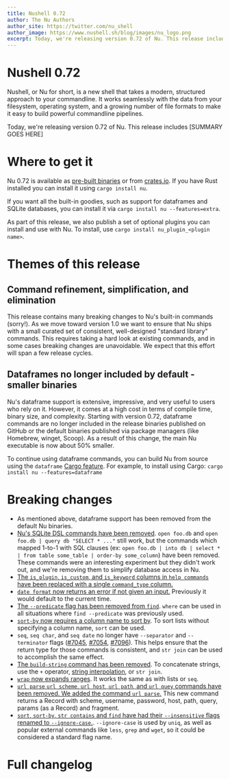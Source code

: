 ```yaml
---
title: Nushell 0.72
author: The Nu Authors
author_site: https://twitter.com/nu_shell
author_image: https://www.nushell.sh/blog/images/nu_logo.png
excerpt: Today, we're releasing version 0.72 of Nu. This release includes [SUMMARY GOES HERE]
---
```


# Nushell 0.72

Nushell, or Nu for short, is a new shell that takes a modern, structured approach to your commandline. It works seamlessly with the data from your filesystem, operating system, and a growing number of file formats to make it easy to build powerful commandline pipelines.

Today, we're releasing version 0.72 of Nu. This release includes [SUMMARY GOES HERE]

<!-- more -->

# Where to get it

Nu 0.72 is available as [pre-built binaries](https://github.com/nushell/nushell/releases/tag/0.72.0) or from [crates.io](https://crates.io/crates/nu). If you have Rust installed you can install it using `cargo install nu`.

If you want all the built-in goodies, such as support for dataframes and SQLite databases, you can install it via `cargo install nu --features=extra`.

As part of this release, we also publish a set of optional plugins you can install and use with Nu. To install, use `cargo install nu_plugin_<plugin name>`.

# Themes of this release

## Command refinement, simplification, and elimination

This release contains many breaking changes to Nu's built-in commands (sorry!). As we move toward version 1.0 we want to ensure that Nu ships with a small curated set of consistent, well-designed "standard library" commands. This requires taking a hard look at existing commands, and in some cases breaking changes are unavoidable. We expect that this effort will span a few release cycles.

## Dataframes no longer included by default - smaller binaries

Nu's dataframe support is extensive, impressive, and very useful to users who rely on it. However, it comes at a high cost in terms of compile time, binary size, and complexity. Starting with version 0.72, dataframe commands are no longer included in the release binaries published on GitHub or the default binaries published via package managers (like Homebrew, winget, Scoop). As a result of this change, the main Nu executable is now about 50% smaller.

To continue using dataframe commands, you can build Nu from source using the `dataframe` [Cargo feature](https://doc.rust-lang.org/cargo/reference/features.html). For example, to install using Cargo: `cargo install nu --features=dataframe`

# Breaking changes

- As mentioned above, dataframe support has been removed from the default Nu binaries.
- [Nu's SQLite DSL commands have been removed](https://github.com/nushell/nushell/pull/7040). `open foo.db` and `open foo.db | query db "SELECT * ..."` still work, but the commands which mapped 1-to-1 with SQL clauses (ex: `open foo.db | into db | select * | from table some_table | order-by some_column`) have been removed. These commands were an interesting experiment but they didn't work out, and we're removing them to simplify database access in Nu.
- [The `is_plugin`, `is_custom`, and `is_keyword` columns in `help commands` have been replaced with a single `command_type` column.](https://github.com/nushell/nushell/pull/7052)
- [`date format` now returns an error if not given an input.](https://github.com/nushell/nushell/pull/7043) Previously it would default to the current time.
- [The `--predicate` flag has been removed from `find`](https://github.com/nushell/nushell/pull/7042). `where` can be used in all situations where `find --predicate` was previously used.
- [`sort-by` now requires a column name to sort by](https://github.com/nushell/nushell/pull/7042). To sort lists without specifying a column name, `sort` can be used.
- `seq`, `seq char`, and `seq date` no longer have `--separator` and `--terminator` flags ([#7045](https://github.com/nushell/nushell/pull/7045), [#7054](https://github.com/nushell/nushell/pull/7054), [#7096](https://github.com/nushell/nushell/pull/7096)). This helps ensure that the return type for those commands is consistent, and `str join` can be used to accomplish the same effect.
- [The `build-string` command has been removed](https://github.com/nushell/nushell/pull/7144). To concatenate strings, use the `+` operator, [string interpolation](https://www.nushell.sh/book/working_with_strings.html#string-interpolation), or `str join`.
- [`wrap` now expands ranges](https://github.com/nushell/nushell/pull/7159). It works the same as with lists or `seq`.
- [`url parse` `url scheme`, `url host`, `url path`, and `url quey` commands have been removed. We added the command `url parse`.](https://github.com/nushell/nushell/pull/7124) This new command returns a Record with scheme, username, password, host, path, query, params (as a Record) and fragment.
- [`sort`, `sort-by`, `str contains` and `find` have had their `--insensitive` flags renamed to `--ignore-case`.](https://github.com/nushell/nushell/pull/7198). `--ignore-case` is used by `uniq`, as well as popular external commands like `less`, `grep` and `wget`, so it could be considered a standard flag name.

# Full changelog
